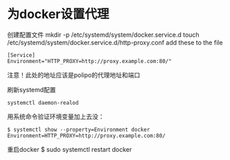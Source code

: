 # 为docker设置代理
创建配置文件
    mkdir -p /etc/systemd/system/docker.service.d
    touch /etc/systemd/system/docker.service.d/http-proxy.conf
add these to the file
    
    [Service]
    Environment="HTTP_PROXY=http://proxy.example.com:80/"
注意！此处的地址应该是polipo的代理地址和端口

刷新systemd配置

    systemctl daemon-realod
用系统命令验证环境变量加上去没：

    $ systemctl show --property=Environment docker
    Environment=HTTP_PROXY=http://proxy.example.com:80/
重启docker
  $ sudo systemctl restart docker
  
